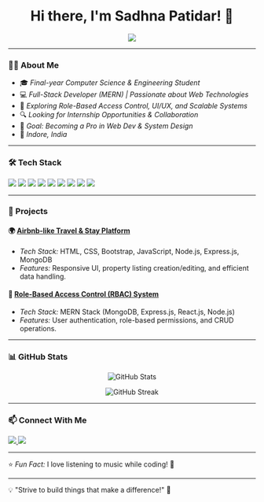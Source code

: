 <h1 align="center">Hi there, I'm Sadhna Patidar! 👋</h1>

<p align="center">
  <img src="https://readme-typing-svg.herokuapp.com?color=F7B42C&center=true&vCenter=true&width=500&lines=Full-Stack+Web+Developer;MERN+Stack+Enthusiast;Always+Learning+New+Things!" />
</p>

---

### 👩‍💻 About Me

- 🎓 *Final-year Computer Science & Engineering Student*  
- 💻 *Full-Stack Developer (MERN) | Passionate about Web Technologies*  
- 🚀 *Exploring Role-Based Access Control, UI/UX, and Scalable Systems*  
- 🔍 *Looking for Internship Opportunities & Collaboration*  
- 🎯 *Goal: Becoming a Pro in Web Dev & System Design*  
- 📍 *Indore, India*  

---

### 🛠 Tech Stack

<p align="left">
  <img src="https://img.shields.io/badge/Code-C-blue?style=for-the-badge" />
  <img src="https://img.shields.io/badge/Code-C++-blue?style=for-the-badge" />
  <img src="https://img.shields.io/badge/JavaScript-F7DF1E?style=for-the-badge&logo=javascript&logoColor=black" />
  <img src="https://img.shields.io/badge/HTML5-orange?style=for-the-badge&logo=html5&logoColor=white" />
  <img src="https://img.shields.io/badge/CSS3-blue?style=for-the-badge&logo=css3&logoColor=white" />
  <img src="https://img.shields.io/badge/React-61DAFB?style=for-the-badge&logo=react&logoColor=black" />
  <img src="https://img.shields.io/badge/Node.js-339933?style=for-the-badge&logo=node.js&logoColor=white" />
  <img src="https://img.shields.io/badge/Express.js-000000?style=for-the-badge&logo=express&logoColor=white" />
  <img src="https://img.shields.io/badge/MongoDB-47A248?style=for-the-badge&logo=mongodb&logoColor=white" />
</p>

---

### 🚀 Projects

#### 🌍 [Airbnb-like Travel & Stay Platform](https://github.com/yourprojectlink)
- *Tech Stack:* HTML, CSS, Bootstrap, JavaScript, Node.js, Express.js, MongoDB  
- *Features:* Responsive UI, property listing creation/editing, and efficient data handling.  

#### 🔐 [Role-Based Access Control (RBAC) System](https://github.com/yourprojectlink)
- *Tech Stack:* MERN Stack (MongoDB, Express.js, React.js, Node.js)  
- *Features:* User authentication, role-based permissions, and CRUD operations.  

---

### 📊 GitHub Stats

<p align="center">
  <img src="https://github-readme-stats.vercel.app/api?username=04SadhnaPatidar&show_icons=true&theme=radical" alt="GitHub Stats" />
</p>

<p align="center">
  <img src="https://github-readme-streak-stats.herokuapp.com/?user=04SadhnaPatidar&theme=dark" alt="GitHub Streak" />
</p>

---

### 📫 Connect With Me

<p align="left">
  <a href="https://www.linkedin.com/in/sadhna-patidar" target="_blank">
    <img src="https://img.shields.io/badge/LinkedIn-blue?style=for-the-badge&logo=linkedin" />
  </a>
  <a href="mailto:sadhna.patidar04@gmail.com">
    <img src="https://img.shields.io/badge/Email-D14836?style=for-the-badge&logo=gmail&logoColor=white" />
  </a>
</p>

---

⭐ *Fun Fact:* I love listening to music while coding! 🎵  

---

💡 "Strive to build things that make a difference!" 🚀
